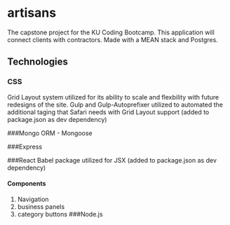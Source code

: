 # artisans
The capstone project for the KU Coding Bootcamp. This application will connect clients with contractors. Made with a MEAN stack and Postgres.

## Technologies
### CSS
Grid Layout system utilized for its ability to scale and flexbility with future redesigns of the site.
Gulp and Gulp-Autoprefixer utilized to automated the additional taging that Safari needs with Grid Layout support (added to package.json as dev dependency)


###Mongo
ORM - Mongoose

###Express

###React
Babel package utilized for JSX (added to package.json as dev dependency)
#### Components
1. Navigation
1. business panels
1. category buttons
###Node.js

